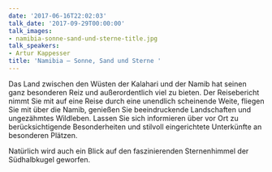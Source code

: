 ```yaml
---
date: '2017-06-16T22:02:03'
talk_date: '2017-09-29T00:00:00'
talk_images:
- namibia-sonne-sand-und-sterne-title.jpg
talk_speakers:
- Artur Kappesser
title: 'Namibia – Sonne, Sand und Sterne '
---
```

Das Land zwischen den Wüsten der Kalahari und der Namib hat seinen ganz besonderen Reiz und außerordentlich viel zu bieten. Der Reisebericht nimmt Sie mit auf eine Reise durch eine unendlich scheinende Weite, fliegen Sie mit über die Namib, genießen Sie beeindruckende Landschaften und ungezähmtes Wildleben. Lassen Sie sich informieren über vor Ort zu berücksichtigende Besonderheiten und stilvoll eingerichtete Unterkünfte an besonderen Plätzen.

Natürlich wird auch ein Blick auf den faszinierenden Sternenhimmel der Südhalbkugel geworfen.

